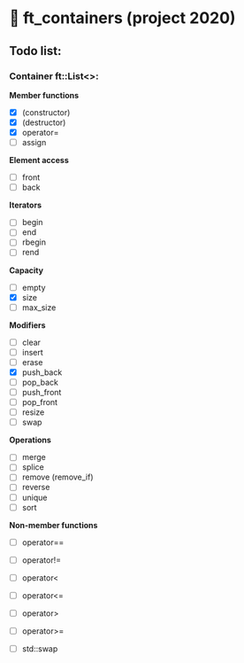 # :black_square_button: ft_containers (project 2020)
## Todo list:
### Container ft::List\<\>:  

**Member functions**  
- [x] (constructor)
- [x] (destructor)
- [x] operator=
- [ ] assign

**Element access**  
- [ ] front
- [ ] back

**Iterators**  
- [ ] begin
- [ ] end
- [ ] rbegin
- [ ] rend

**Capacity**  
- [ ] empty
- [x] size
- [ ] max_size

**Modifiers**  
- [ ] clear
- [ ] insert
- [ ] erase
- [x] push_back
- [ ] pop_back
- [ ] push_front
- [ ] pop_front
- [ ] resize
- [ ] swap

**Operations**  
- [ ] merge
- [ ] splice
- [ ] remove (remove_if)
- [ ] reverse
- [ ] unique
- [ ] sort

**Non-member functions**  
- [ ] operator==
- [ ] operator!=
- [ ] operator<
- [ ] operator<=
- [ ] operator>
- [ ] operator>=
- [ ] std::swap


